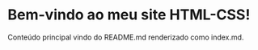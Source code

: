 <!DOCTYPE html>
<html lang="pt-BR">
<head>
    <meta charset="UTF-8">
    <meta name="viewport" content="width=device-width, initial-scale=1.0">
    <title>Meu Site HTML-CSS</title>
</head>
<body>
    <h1>Bem-vindo ao meu site HTML-CSS!</h1>
    <p>Conteúdo principal vindo do README.md renderizado como index.md.</p>
</body>
</html>

